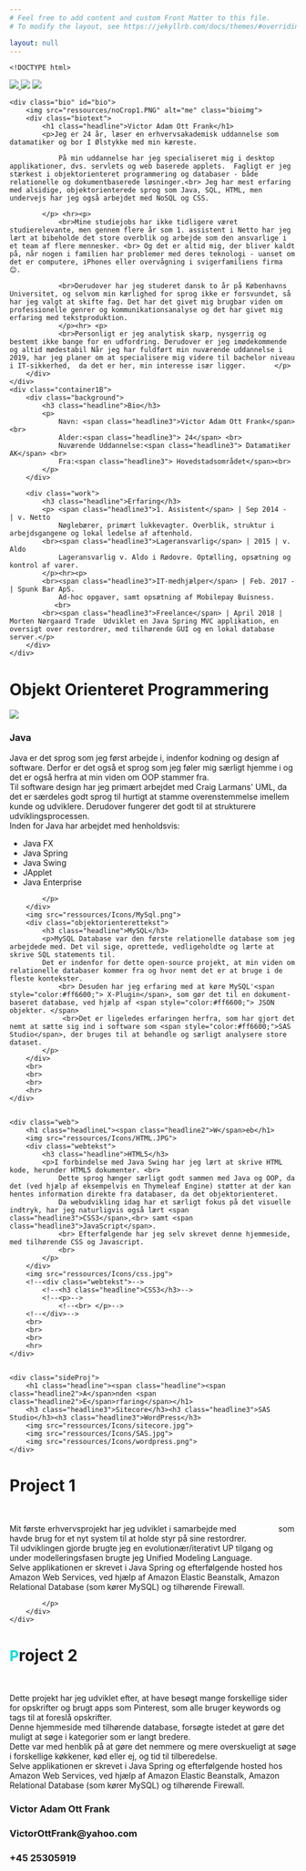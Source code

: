 ```yaml
---
# Feel free to add content and custom Front Matter to this file.
# To modify the layout, see https://jekyllrb.com/docs/themes/#overriding-theme-defaults

layout: null
---
```

	<!DOCTYPE html>
<html lang="en">
<head>
    <meta charset="UTF-8">
    <meta name="viewport" content="width=device-width, initial-scale=1.0">
    <title>Main</title>
    <link rel="stylesheet" href="css/Main.css" type="text/css">
    <link rel="script" href="jquery-3.3.1.min.js">
    <link rel="script" href="js/main.js">
</head>
<body>

<div class="navbar">
   <a href="#bio" id="icon1"><img src="ressources/Icons/person-icon-260nw-282598823.jpg.png" ></a><a href="#skills"  id="icon2"> <img src="ressources/Icons/skills.png"></a> <a href="#project" id="icon3"><img src="ressources/Icons/project.png" ></a>
</div>

<div class="container1A">

    <div class="bio" id="bio">
        <img src="ressources/noCrop1.PNG" alt="me" class="bioimg">
        <div class="biotext">
            <h1 class="headline">Victor Adam Ott Frank</h1>
            <p>Jeg er 24 år, læser en erhvervsakademisk uddannelse som datamatiker og bor I Ølstykke med min kæreste.

                På min uddannelse har jeg specialiseret mig i desktop applikationer, dvs. servlets og web baserede applets.  Fagligt er jeg stærkest i objektorienteret programmering og databaser - både relationelle og dokumentbaserede løsninger.<br> Jeg har mest erfaring med alsidige, objektorienterede sprog som Java, SQL, HTML, men undervejs har jeg også arbejdet med NoSQL og CSS.

            </p> <hr><p>
                <br>Mine studiejobs har ikke tidligere været studierelevante, men gennem flere år som 1. assistent i Netto har jeg lært at bibeholde det store overblik og arbejde som den ansvarlige i et team af flere mennesker. <br> Og det er altid mig, der bliver kaldt på, når nogen i familien har problemer med deres teknologi - uanset om det er computere, iPhones eller overvågning i svigerfamiliens firma 😊.

                <br>Derudover har jeg studeret dansk to år på Københavns Universitet, og selvom min kærlighed for sprog ikke er forsvundet, så har jeg valgt at skifte fag. Det har det givet mig brugbar viden om professionelle genrer og kommunikationsanalyse og det har givet mig erfaring med tekstproduktion.
                </p><hr> <p>
                <br>Personligt er jeg analytisk skarp, nysgerrig og bestemt ikke bange for en udfordring. Derudover er jeg imødekommende og altid mødestabil Når jeg har fuldført min nuværende uddannelse i 2019, har jeg planer om at specialisere mig videre til bachelor niveau i IT-sikkerhed,  da det er her, min interesse især ligger.       </p>
        </div>
    </div>
    <div class="container1B">
        <div class="background">
            <h3 class="headline">Bio</h3>
            <p>
                Navn: <span class="headline3">Victor Adam Ott Frank</span> <br>
                Alder:<span class="headline3"> 24</span> <br>
                Nuværende Uddannelse:<span class="headline3"> Datamatiker AK</span> <br>
                Fra:<span class="headline3"> Hovedstadsområdet</span><br>
            </p>
        </div>

        <div class="work">
            <h3 class="headline">Erfaring</h3>
            <p> <span class="headline3">1. Assistent</span> | Sep 2014 -  | v. Netto
                Nøglebærer, primært lukkevagter. Overblik, struktur i arbejdsgangene og lokal ledelse af aftenhold.
            <br><span class="headline3">Lageransvarlig</span> | 2015 | v. Aldo
                Lageransvarlig v. Aldo i Rødovre. Optælling, opsætning og kontrol af varer.
            </p><hr><p>
            <br><span class="headline3">IT-medhjælper</span> | Feb. 2017 -  | Spunk Bar ApS.
                Ad-hoc opgaver, samt opsætning af Mobilepay Buisness.
               <br>
            <br><span class="headline3">Freelance</span> | April 2018 | Morten Nørgaard Trade  Udviklet en Java Spring MVC applikation, en oversigt over restordrer, med tilhørende GUI og en lokal database server.</p>
        </div>
    </div>
</div>
<div class="container2A" id="skills">
    <div class="objektorienteret">
        <h1 class="headlineL"><span class="headline2" >O</span>bjekt <span class="headline2">O</span>rienteret <span class="headline2">P</span>rogrammering</h1>
        <img src="ressources/Icons/java.png">
        <div class="objektorienterettekst">
            <h3 class="headline">Java</h3>
            <p>Java er det sprog som jeg først arbejde i, indenfor kodning og design af software. Derfor er det også et sprog som jeg føler mig særligt hjemme i og det er også herfra at min viden om OOP stammer fra.
            <br> Til software design har jeg primært arbejdet med Craig Larmans' UML, da det er særdeles godt sprog til hurtigt at stamme overenstemmelse imellem kunde og udviklere. Derudover fungerer det godt til at strukturere udviklingsprocessen.
            <br> Inden for Java har arbejdet med henholdsvis: <br>
            </p>
                <ul class="">
            <li> Java FX </li>
            <li> Java Spring </li>
            <li> Java Swing </li>
            <li> JApplet </li>
            <li> Java Enterprise </li>
                </ul>
            <p>

            </p>
        </div>
        <img src="ressources/Icons/MySql.png">
        <div class="objektorienterettekst">
            <h3 class="headline">MySQL</h3>
            <p>MySQL Database var den første relationelle database som jeg arbejdede med. Det vil sige, oprettede, vedligeholdte og lærte at skrive SQL statements til.
            Det er indenfor for dette open-source projekt, at min viden om relationelle databaser kommer fra og hvor nemt det er at bruge i de fleste kontekster.
                <br> Desuden har jeg erfaring med at køre MySQL'<span style="color:#ff6600;"> X-Plugin</span>, som gør det til en dokument-baseret database, ved hjælp af <span style="color:#ff6600;"> JSON objekter. </span>
                 <br>Det er ligeledes erfaringen herfra, som har gjort det nemt at sætte sig ind i software som <span style="color:#ff6600;">SAS Studio</span>, der bruges til at behandle og særligt analysere store dataset.
            </p>
        </div>
        <br>
        <br>
        <br>
        <hr>
    </div>


    <div class="web">
        <h1 class="headlineL"><span class="headline2">W</span>eb</h1>
        <img src="ressources/Icons/HTML.JPG">
        <div class="webtekst">
            <h3 class="headline">HTML5</h3>
            <p>I forbindelse med Java Swing har jeg lært at skrive HTML kode, herunder HTML5 dokumenter. <br>
                Dette sprog hænger særligt godt sammen med Java og OOP, da det (ved hjælp af eksempelvis en Thymeleaf Engine) støtter at der kan hentes information direkte fra databaser, da det objektorienteret.
                Da webudvikling idag har et særligt fokus på det visuelle indtryk, har jeg naturligvis også lært <span class="headline3">CSS3</span>,<br> samt <span class="headline3">JavaScript</span>.
                <br> Efterfølgende har jeg selv skrevet denne hjemmeside, med tilhørende CSS og Javascript.
                <br>
            </p>
        </div>
        <img src="ressources/Icons/css.jpg">
        <!--<div class="webtekst">-->
            <!--<h3 class="headline">CSS3</h3>-->
            <!--<p>-->
                <!--<br> </p>-->
        <!--</div>-->
        <br>
        <br>
        <br>
        <hr>
    </div>


    <div class="sideProj">
        <h1 class="headline"><span class="headline"><span class="headline2">A</span>nden <span class="headline2">E</span>rfaring</span></h1>
        <h3 class="headline3">Sitecore</h3><h3 class="headline3">SAS Studio</h3><h3 class="headline3">WordPress</h3>
        <img src="ressources/Icons/sitecore.jpg">
        <img src="ressources/Icons/SAS.jpg">
        <img src="ressources/Icons/wordpress.png">
    </div>

</div>
<div class="container3A" id="project">
    <div class="project1">
        <h1 class="headline"><span class="headline2">P</span>roject 1</h1>
        <br>
        <div class="projectText">
            <p>Mit første erhvervsprojekt har jeg udviklet i samarbejde med <a href="http://www.mn-trade.dk/" style="text-decoration: none; color: white ;font-weight: bold">MN-trade</a> som havde brug for et nyt system til at holde styr på sine restordrer.
            <br> Til udviklingen gjorde brugte jeg en evolutionær/iterativt UP tilgang og under modelleringsfasen brugte jeg Unified  Modeling Language.
                <br> Selve applikationen er skrevet i Java Spring og efterfølgende hosted hos Amazon Web Services, ved hjælp af Amazon Elastic Beanstalk, Amazon Relational Database (som kører MySQL) og tilhørende Firewall.

            </p>
        </div>
    </div>
</div>

<div class="project1Image"> </div>

<div class="container3A">
     <div class="project2">
         <h1 class="headline"><span style="color:#00dddd; font-size: 25px">P</span>roject 2</h1>
         <br>
        <div class="projectText">
            <p>Dette projekt har jeg udviklet efter, at have besøgt mange forskellige sider for opskrifter og brugt apps som Pinterest, som alle bruger keywords og tags til at foreslå opskrifter.<br>
            Denne hjemmeside med tilhørende database, forsøgte istedet at gøre det muligt at søge i kategorier som er langt bredere.
                <br> Dette var med henblik på at gøre det nemmere og mere overskueligt at søge i forskellige køkkener, kød eller ej, og tid til tilberedelse.
                <br> Selve applikationen er skrevet i Java Spring og efterfølgende hosted hos Amazon Web Services, ved hjælp af Amazon Elastic Beanstalk, Amazon Relational Database (som kører MySQL) og tilhørende Firewall.
            </p>
        </div>
    </div>
</div>

<div class="project1Image2"> </div>


<div class="footerContact">
    <h3>Victor Adam Ott Frank</h3><h3>VictorOttFrank@yahoo.com</h3><h3>+45 25305919</h3>
</div>

</body>
</html>